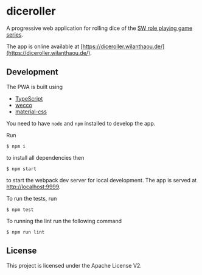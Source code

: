 # diceroller

A progressive web application for rolling dice of the [SW role playing game series](https://www.fantasyflightgames.com/en/starwarsrpg/).

The app is online available at [https://diceroller.wilanthaou.de/](https://diceroller.wilanthaou.de/).

## Development

The PWA is built using
* [TypeScript](https://www.typescriptlang.org/)
* [wecco](https://bitbucket.org/wecco/core/src/master/)
* [material-css](https://materializecss.com/)

You need to have `node` and `npm` installed to develop the app.

Run 

```
$ npm i
```

to install all dependencies then

```
$ npm start
```

to start the webpack dev server for local development. The app is served at [http://localhost:9999](http://localhost:9999).

To run the tests, run

```
$ npm test
```

To running the lint run the following command
```
$ npm run lint
```

## License

This project is licensed under the Apache License V2.